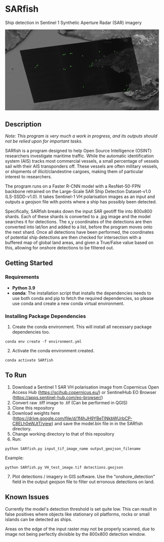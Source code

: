 # SARfish
Ship detection in Sentinel 1 Synthetic Aperture Radar (SAR) imagery

!["SARfish"](https://github.com/MJCruickshank/SARfish/blob/main/title_image.jpg)

## Description

*Note: This program is very much a work in progress, and its outputs should not be relied upon for important tasks.*

SARfish is a program designed to help Open Source Intelligence (OSINT) researchers investigate maritime traffic. While the automatic identification system (AIS) tracks most commercial vessels, a small percentage of vessels sail with their AIS transponders off. These vessels are often military vessels, or shipments of illicit/clandestine cargoes, making them of particular interest to researchers. 

The program runs on a Faster R-CNN model with a ResNet-50-FPN backbone retrained on the Large-Scale SAR Ship Detection Dataset-v1.0 (LS-SSDD-v1.0). It takes Sentinel-1 VH polarisation images as an input and outputs a geojson file with points where a ship has possibly been detected. 

Specifically, SARfish breaks down the input SAR geotiff file into 800x800 shards. Each of these shards is converted to a .jpg image and the model searches it for detections. The x,y coordinates of the detections are then converted into lat/lon and added to a list, before the program moves onto the next shard. Once all detections have been performed, the coordinates of potential ship detections are then checked for intersection with a buffered map of global land areas, and given a True/False value based on this, allowing for onshore detections to be filtered out.  

## Getting Started

### Requirements

- **Python 3.9** 
- **conda**: The installation script that installs the dependencies needs to use both conda and pip to fetch the required dependencies, so please use conda and create a new conda virtual environment.

### Installing Package Dependencies

1. Create the conda environment. This will install all necessary package dependencies too.

```shell
conda env create -f environment.yml
```

2. Activate the conda environment created.

```shell
conda activate SARfish
```
## To Run

1) Download a Sentinel 1 SAR VH polarisation image from Copernicus Open Access Hub (https://scihub.copernicus.eu/) or SentinelHub EO Browser (https://apps.sentinel-hub.com/eo-browser/)
2) Convert raw .tiff image to .tif (Can be performed in QGIS)
3) Clone this repository
4) Download weights here (https://drive.google.com/file/d/1f4hJH9YBeTlNkbWUrbCP-C8ELh0eWJtT/view) and save the model.bin file in in the SARfish directory.
5) Change working directory to that of this repository
6) Run: 
```shell
python SARfish.py input_tif_image_name output_geojson_filename
```
   Example: 
```shell
python SARfish.py VH_test_image.tif detections.geojson
```
7) Plot detections / imagery in GIS software. Use the "onshore_detection" field in the output geojson file to filter out erronous detections on land.

## Known Issues

Currently the model's detection threshold is set quite low. This can result in false positives where objects like stationary oil platforms, rocks or small islands can be detected as ships. 

Areas on the edge of the input raster may not be properly scanned, due to image not being perfectly divisible by the 800x800 detection window. 
